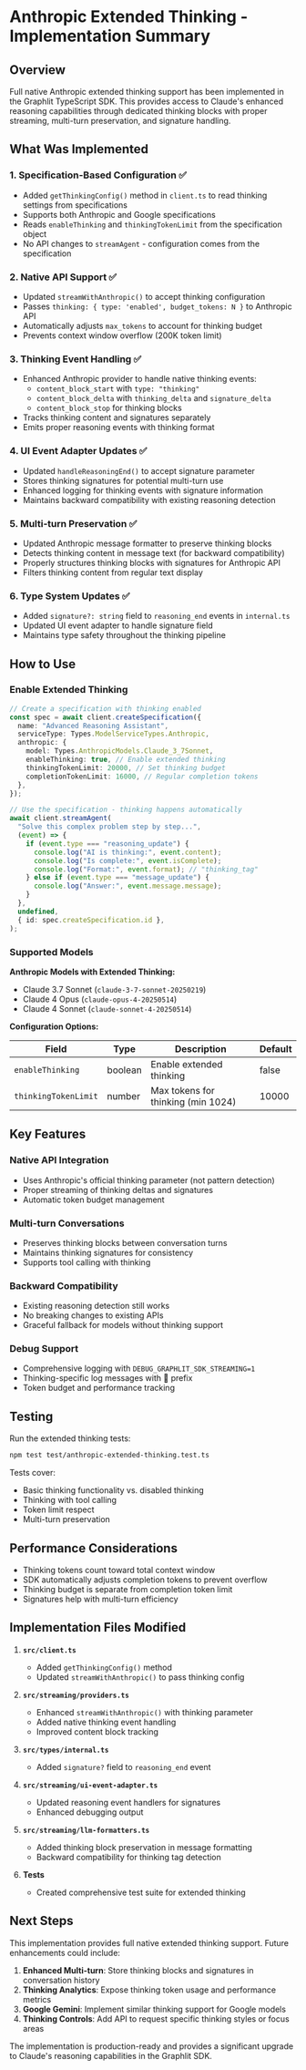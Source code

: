 # Anthropic Extended Thinking - Implementation Summary

## Overview

Full native Anthropic extended thinking support has been implemented in the Graphlit TypeScript SDK. This provides access to Claude's enhanced reasoning capabilities through dedicated thinking blocks with proper streaming, multi-turn preservation, and signature handling.

## What Was Implemented

### 1. Specification-Based Configuration ✅

- Added `getThinkingConfig()` method in `client.ts` to read thinking settings from specifications
- Supports both Anthropic and Google specifications
- Reads `enableThinking` and `thinkingTokenLimit` from the specification object
- No API changes to `streamAgent` - configuration comes from the specification

### 2. Native API Support ✅

- Updated `streamWithAnthropic()` to accept thinking configuration
- Passes `thinking: { type: 'enabled', budget_tokens: N }` to Anthropic API
- Automatically adjusts `max_tokens` to account for thinking budget
- Prevents context window overflow (200K token limit)

### 3. Thinking Event Handling ✅

- Enhanced Anthropic provider to handle native thinking events:
  - `content_block_start` with `type: "thinking"`
  - `content_block_delta` with `thinking_delta` and `signature_delta`
  - `content_block_stop` for thinking blocks
- Tracks thinking content and signatures separately
- Emits proper reasoning events with thinking format

### 4. UI Event Adapter Updates ✅

- Updated `handleReasoningEnd()` to accept signature parameter
- Stores thinking signatures for potential multi-turn use
- Enhanced logging for thinking events with signature information
- Maintains backward compatibility with existing reasoning detection

### 5. Multi-turn Preservation ✅

- Updated Anthropic message formatter to preserve thinking blocks
- Detects thinking content in message text (for backward compatibility)
- Properly structures thinking blocks with signatures for Anthropic API
- Filters thinking content from regular text display

### 6. Type System Updates ✅

- Added `signature?: string` field to `reasoning_end` events in `internal.ts`
- Updated UI event adapter to handle signature field
- Maintains type safety throughout the thinking pipeline

## How to Use

### Enable Extended Thinking

```typescript
// Create a specification with thinking enabled
const spec = await client.createSpecification({
  name: "Advanced Reasoning Assistant",
  serviceType: Types.ModelServiceTypes.Anthropic,
  anthropic: {
    model: Types.AnthropicModels.Claude_3_7Sonnet,
    enableThinking: true, // Enable extended thinking
    thinkingTokenLimit: 20000, // Set thinking budget
    completionTokenLimit: 16000, // Regular completion tokens
  },
});

// Use the specification - thinking happens automatically
await client.streamAgent(
  "Solve this complex problem step by step...",
  (event) => {
    if (event.type === "reasoning_update") {
      console.log("AI is thinking:", event.content);
      console.log("Is complete:", event.isComplete);
      console.log("Format:", event.format); // "thinking_tag"
    } else if (event.type === "message_update") {
      console.log("Answer:", event.message.message);
    }
  },
  undefined,
  { id: spec.createSpecification.id },
);
```

### Supported Models

**Anthropic Models with Extended Thinking:**

- Claude 3.7 Sonnet (`claude-3-7-sonnet-20250219`)
- Claude 4 Opus (`claude-opus-4-20250514`)
- Claude 4 Sonnet (`claude-sonnet-4-20250514`)

**Configuration Options:**

| Field                | Type    | Description                        | Default |
| -------------------- | ------- | ---------------------------------- | ------- |
| `enableThinking`     | boolean | Enable extended thinking           | false   |
| `thinkingTokenLimit` | number  | Max tokens for thinking (min 1024) | 10000   |

## Key Features

### Native API Integration

- Uses Anthropic's official thinking parameter (not pattern detection)
- Proper streaming of thinking deltas and signatures
- Automatic token budget management

### Multi-turn Conversations

- Preserves thinking blocks between conversation turns
- Maintains thinking signatures for consistency
- Supports tool calling with thinking

### Backward Compatibility

- Existing reasoning detection still works
- No breaking changes to existing APIs
- Graceful fallback for models without thinking support

### Debug Support

- Comprehensive logging with `DEBUG_GRAPHLIT_SDK_STREAMING=1`
- Thinking-specific log messages with 🧠 prefix
- Token budget and performance tracking

## Testing

Run the extended thinking tests:

```bash
npm test test/anthropic-extended-thinking.test.ts
```

Tests cover:

- Basic thinking functionality vs. disabled thinking
- Thinking with tool calling
- Token limit respect
- Multi-turn preservation

## Performance Considerations

- Thinking tokens count toward total context window
- SDK automatically adjusts completion tokens to prevent overflow
- Thinking budget is separate from completion token limit
- Signatures help with multi-turn efficiency

## Implementation Files Modified

1. **`src/client.ts`**

   - Added `getThinkingConfig()` method
   - Updated `streamWithAnthropic()` to pass thinking config

2. **`src/streaming/providers.ts`**

   - Enhanced `streamWithAnthropic()` with thinking parameter
   - Added native thinking event handling
   - Improved content block tracking

3. **`src/types/internal.ts`**

   - Added `signature?` field to `reasoning_end` event

4. **`src/streaming/ui-event-adapter.ts`**

   - Updated reasoning event handlers for signatures
   - Enhanced debugging output

5. **`src/streaming/llm-formatters.ts`**

   - Added thinking block preservation in message formatting
   - Backward compatibility for thinking tag detection

6. **Tests**
   - Created comprehensive test suite for extended thinking

## Next Steps

This implementation provides full native extended thinking support. Future enhancements could include:

1. **Enhanced Multi-turn**: Store thinking blocks and signatures in conversation history
2. **Thinking Analytics**: Expose thinking token usage and performance metrics
3. **Google Gemini**: Implement similar thinking support for Google models
4. **Thinking Controls**: Add API to request specific thinking styles or focus areas

The implementation is production-ready and provides a significant upgrade to Claude's reasoning capabilities in the Graphlit SDK.
